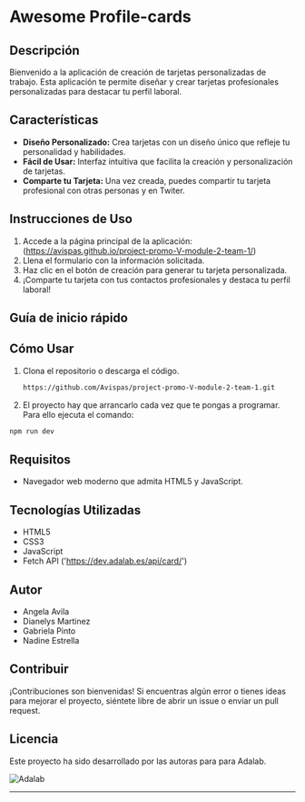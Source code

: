 # Awesome Profile-cards

## Descripción

Bienvenido a la aplicación de creación de tarjetas personalizadas de trabajo. Esta aplicación te permite diseñar y crear tarjetas profesionales personalizadas para destacar tu perfil laboral.

## Características

- **Diseño Personalizado:** Crea tarjetas con un diseño único que refleje tu personalidad y habilidades.
- **Fácil de Usar:** Interfaz intuitiva que facilita la creación y personalización de tarjetas.
- **Comparte tu Tarjeta:** Una vez creada, puedes compartir tu tarjeta profesional con otras personas y en Twiter.

## Instrucciones de Uso

1. Accede a la página principal de la aplicación: (https://avispas.github.io/project-promo-V-module-2-team-1/)
2. Llena el formulario con la información solicitada.
3. Haz clic en el botón de creación para generar tu tarjeta personalizada.
4. ¡Comparte tu tarjeta con tus contactos profesionales y destaca tu perfil laboral!

## Guía de inicio rápido

## Cómo Usar

1. Clona el repositorio o descarga el código.

   ```bash
   https://github.com/Avispas/project-promo-V-module-2-team-1.git
   ```

2. El proyecto hay que arrancarlo cada vez que te pongas a programar. Para ello ejecuta el comando:

```bash
npm run dev
```

## Requisitos

- Navegador web moderno que admita HTML5 y JavaScript.

## Tecnologías Utilizadas

- HTML5
- CSS3
- JavaScript
- Fetch API ('https://dev.adalab.es/api/card/')

## Autor

- Angela Avila
- Dianelys Martinez
- Gabriela Pinto
- Nadine Estrella

## Contribuir

¡Contribuciones son bienvenidas! Si encuentras algún error o tienes ideas para mejorar el proyecto, siéntete libre de abrir un issue o enviar un pull request.

## Licencia

Este proyecto ha sido desarrollado por las autoras para para Adalab.

![Adalab](https://beta.adalab.es/resources/images/adalab-logo-155x61-bg-white.png)

---
